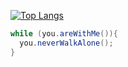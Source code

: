 [![Top Langs](https://github-readme-stats.vercel.app/api?username=Amirrezat1379&show_icons=true&theme=radical)](https://github.com/anuraghazra/github-readme-stats)

```Java
while (you.areWithMe()){
  you.neverWalkAlone();
}
```
